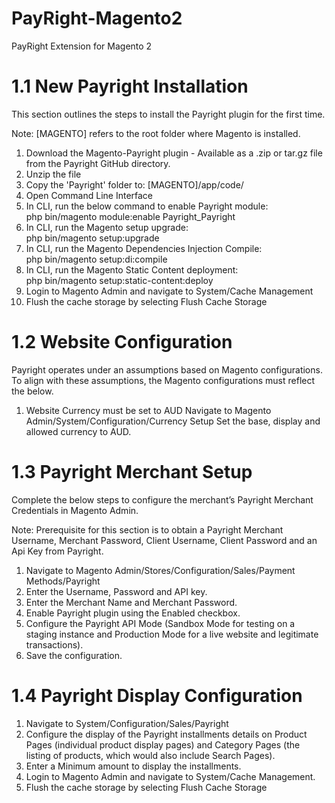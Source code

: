 # PayRight-Magento2
PayRight Extension for Magento 2

# 1.1 New Payright Installation
This section outlines the steps to install the Payright plugin for the first time.

Note: [MAGENTO] refers to the root folder where Magento is installed.

1. Download the Magento-Payright plugin - Available as a .zip or tar.gz file from the Payright GitHub directory.
2. Unzip the file
3. Copy the 'Payright' folder to: 
[MAGENTO]/app/code/
4. Open Command Line Interface
5. In CLI, run the below command to enable Payright module:  
 php bin/magento module:enable Payright_Payright
6. In CLI, run the Magento setup upgrade:  
 php bin/magento setup:upgrade
7. In CLI, run the Magento Dependencies Injection Compile:  
 php bin/magento setup:di:compile
8. In CLI, run the Magento Static Content deployment:  
 php bin/magento setup:static-content:deploy
9. Login to Magento Admin and navigate to System/Cache Management
10. Flush the cache storage by selecting Flush Cache Storage

# 1.2	Website Configuration
Payright operates under an assumptions based on Magento configurations. To align with these assumptions, the Magento configurations must reflect the below.

1. Website Currency must be set to AUD
Navigate to Magento Admin/System/Configuration/Currency Setup Set the base, display and allowed currency to AUD.

# 1.3	Payright Merchant Setup
Complete the below steps to configure the merchant’s Payright Merchant Credentials in Magento Admin.

Note: Prerequisite for this section is to obtain a Payright Merchant Username, Merchant Password, Client Username, Client Password and an Api Key from Payright.

1. Navigate to Magento Admin/Stores/Configuration/Sales/Payment Methods/Payright
2. Enter the Username, Password and API key.
3. Enter the Merchant Name and Merchant Password.
4. Enable Payright plugin using the Enabled checkbox.
5. Configure the Payright API Mode (Sandbox Mode for testing on a staging instance and Production Mode for a live website and legitimate transactions).
6. Save the configuration.

# 1.4	Payright Display Configuration

1. Navigate to System/Configuration/Sales/Payright
2. Configure the display of the Payright installments details on Product Pages (individual product display pages) and Category  Pages (the listing of products, which would also include Search Pages).
3. Enter a Minimum amount to display the installments.
4. Login to Magento Admin and navigate to System/Cache Management.
5. Flush the cache storage by selecting Flush Cache Storage
